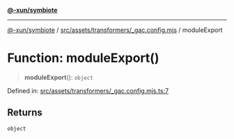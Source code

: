 [**@-xun/symbiote**](../../../../../README.md)

***

[@-xun/symbiote](../../../../../README.md) / [src/assets/transformers/\_gac.config.mjs](../README.md) / moduleExport

# Function: moduleExport()

> **moduleExport**(): `object`

Defined in: [src/assets/transformers/\_gac.config.mjs.ts:7](https://github.com/Xunnamius/symbiote/blob/d690f89078e542b7ce30292e44cc1a492eab16bd/src/assets/transformers/_gac.config.mjs.ts#L7)

## Returns

`object`
